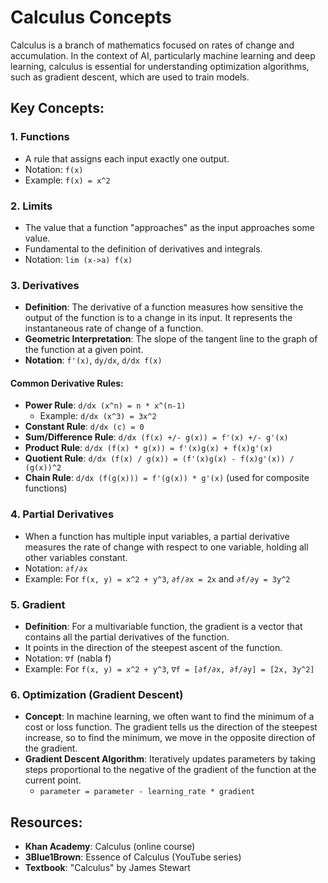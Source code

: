 # Calculus Concepts

Calculus is a branch of mathematics focused on rates of change and accumulation. In the context of AI, particularly machine learning and deep learning, calculus is essential for understanding optimization algorithms, such as gradient descent, which are used to train models.

## Key Concepts:

### 1. Functions

*   A rule that assigns each input exactly one output.
*   Notation: `f(x)`
*   Example: `f(x) = x^2`

### 2. Limits

*   The value that a function "approaches" as the input approaches some value.
*   Fundamental to the definition of derivatives and integrals.
*   Notation: `lim (x->a) f(x)`

### 3. Derivatives

*   **Definition**: The derivative of a function measures how sensitive the output of the function is to a change in its input. It represents the instantaneous rate of change of a function.
*   **Geometric Interpretation**: The slope of the tangent line to the graph of the function at a given point.
*   **Notation**: `f'(x)`, `dy/dx`, `d/dx f(x)`

#### Common Derivative Rules:

*   **Power Rule**: `d/dx (x^n) = n * x^(n-1)`
    *   Example: `d/dx (x^3) = 3x^2`
*   **Constant Rule**: `d/dx (c) = 0`
*   **Sum/Difference Rule**: `d/dx (f(x) +/- g(x)) = f'(x) +/- g'(x)`
*   **Product Rule**: `d/dx (f(x) * g(x)) = f'(x)g(x) + f(x)g'(x)`
*   **Quotient Rule**: `d/dx (f(x) / g(x)) = (f'(x)g(x) - f(x)g'(x)) / (g(x))^2`
*   **Chain Rule**: `d/dx (f(g(x))) = f'(g(x)) * g'(x)` (used for composite functions)

### 4. Partial Derivatives

*   When a function has multiple input variables, a partial derivative measures the rate of change with respect to one variable, holding all other variables constant.
*   Notation: `∂f/∂x`
*   Example: For `f(x, y) = x^2 + y^3`, `∂f/∂x = 2x` and `∂f/∂y = 3y^2`

### 5. Gradient

*   **Definition**: For a multivariable function, the gradient is a vector that contains all the partial derivatives of the function.
*   It points in the direction of the steepest ascent of the function.
*   Notation: `∇f` (nabla f)
*   Example: For `f(x, y) = x^2 + y^3`, `∇f = [∂f/∂x, ∂f/∂y] = [2x, 3y^2]`

### 6. Optimization (Gradient Descent)

*   **Concept**: In machine learning, we often want to find the minimum of a cost or loss function. The gradient tells us the direction of the steepest increase, so to find the minimum, we move in the opposite direction of the gradient.
*   **Gradient Descent Algorithm**: Iteratively updates parameters by taking steps proportional to the negative of the gradient of the function at the current point.
    *   `parameter = parameter - learning_rate * gradient`

## Resources:

*   **Khan Academy**: Calculus (online course)
*   **3Blue1Brown**: Essence of Calculus (YouTube series)
*   **Textbook**: "Calculus" by James Stewart
